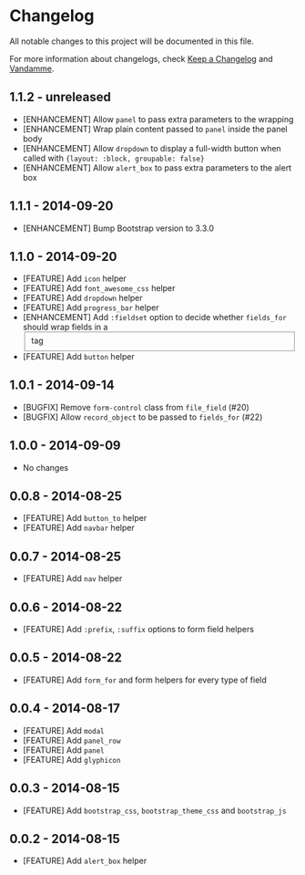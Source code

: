 # Changelog

All notable changes to this project will be documented in this file.

For more information about changelogs, check
[Keep a Changelog](http://keepachangelog.com) and
[Vandamme](http://tech-angels.github.io/vandamme).

## 1.1.2 - unreleased

* [ENHANCEMENT] Allow `panel` to pass extra parameters to the wrapping <div>
* [ENHANCEMENT] Wrap plain content passed to `panel` inside the panel body
* [ENHANCEMENT] Allow `dropdown` to display a full-width button when called with `{layout: :block, groupable: false}`
* [ENHANCEMENT] Allow `alert_box` to pass extra parameters to the alert box <div>

## 1.1.1 - 2014-09-20

* [ENHANCEMENT] Bump Bootstrap version to 3.3.0

## 1.1.0 - 2014-09-20

* [FEATURE] Add `icon` helper
* [FEATURE] Add `font_awesome_css` helper
* [FEATURE] Add `dropdown` helper
* [FEATURE] Add `progress_bar` helper
* [ENHANCEMENT] Add `:fieldset` option to decide whether `fields_for` should wrap fields in a <fieldset> tag
* [FEATURE] Add `button` helper

## 1.0.1 - 2014-09-14

* [BUGFIX] Remove `form-control` class from `file_field` (#20)
* [BUGFIX] Allow `record_object` to be passed to `fields_for` (#22)

## 1.0.0 - 2014-09-09

* No changes

## 0.0.8 - 2014-08-25

* [FEATURE] Add `button_to` helper
* [FEATURE] Add `navbar` helper

## 0.0.7 - 2014-08-25

* [FEATURE] Add `nav` helper

## 0.0.6 - 2014-08-22

* [FEATURE] Add `:prefix`, `:suffix` options to form field helpers

## 0.0.5 - 2014-08-22

* [FEATURE] Add `form_for` and form helpers for every type of field

## 0.0.4 - 2014-08-17

* [FEATURE] Add `modal`
* [FEATURE] Add `panel_row`
* [FEATURE] Add `panel`
* [FEATURE] Add `glyphicon`

## 0.0.3 - 2014-08-15

* [FEATURE] Add `bootstrap_css`, `bootstrap_theme_css` and `bootstrap_js`

## 0.0.2 - 2014-08-15

* [FEATURE] Add `alert_box` helper
